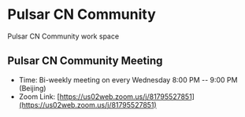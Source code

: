 # Pulsar CN Community 

Pulsar CN Community work space

## Pulsar CN Community Meeting

- Time: Bi-weekly meeting on every Wednesday 8:00 PM -- 9:00 PM (Beijing)
- Zoom Link: [https://us02web.zoom.us/j/81795527851](https://us02web.zoom.us/j/81795527851)


